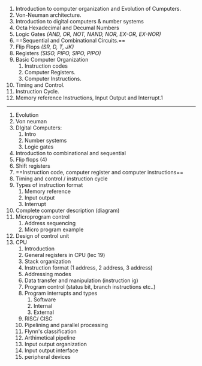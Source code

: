 1. Introduction to computer organization and Evolution of Cumputers.
2. Von-Neuman architecture.
3. Introduction to digital computers & number systems
4. Octa Hexadecimal and Decumal Numbers
5. Logic Gates *(AND, OR, NOT, NAND, NOR, EX-OR, EX-NOR)*
6. ==Sequential and Combinational Circuits.==
7. Flip Flops *(SR, D, T, JK)*
8. Registers *(SISO, PIPO, SIPO, PIPO)*
9. Basic Computer Organization 
	1. Instruction codes
	2. Computer Registers.
	3. Computer Instructions.
10. Timing and Control.
11. Instruction Cycle.
12. Memory reference Instructions, Input Output and Interrupt.1
---
1. Evolution
2. Von neuman
3. DIgital Computers:
	1. Intro
	2. Number systems
	3. Logic gates
4. Introduction to combinational and sequential
5. Flip flops (4)
6. Shift registers 
7. ==Instruction code, computer register and computer instructions==
8. Timing and control / instruction cycle
9. Types of instruction format 
	1. Memory reference
	2. Input output
	3. Interrupt
10. Complete computer description (diagram)
11. Microprogram control
	1. Address sequencing
	2. Micro program example
12. Design of control unit
13. CPU 
	1. Introduction
	2. General registers in CPU (lec 19)
	3. Stack organization
	4. Instruction format (1 address, 2 address, 3 address)
	5. Addressing modes
	6. Data transfer and manipulation (instruction ig)
	7. Program control (status bit, branch instructions etc..)
	8. Program interrupts and types
		1. Software
		2. Internal
		3. External
	9. RISC/ CISC
	10. Pipelining and parallel processing
	11. Flynn's classification
	12. Arthimetical pipeline
	13. Input output organization
	14. Input output interface
	15. peripheral devices